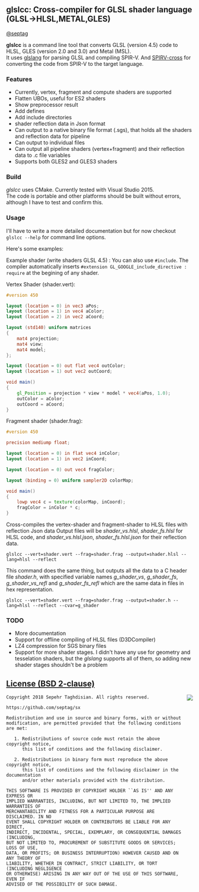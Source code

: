 ## glslcc: Cross-compiler for GLSL shader language (GLSL->HLSL,METAL,GLES)
[@septag](https://twitter.com/septagh)

**glslcc** is a command line tool that converts GLSL (version 4.5) code to HLSL, GLES (version 2.0 and 3.0) and Metal (MSL).  
It uses [glslang](https://github.com/KhronosGroup/glslang) for parsing GLSL and compiling SPIR-V. And [SPIRV-cross](https://github.com/KhronosGroup/SPIRV-Cross) for converting the code from SPIR-V to the target language.  

### Features

- Currently, vertex, fragment and compute shaders are supported
- Flatten UBOs, useful for ES2 shaders
- Show preprocessor result
- Add defines
- Add include directories
- shader reflection data in Json format
- Can output to a native binary file format (.sgs), that holds all the shaders and reflection data for pipeline
- Can output to individual files
- Can output all pipeline shaders (vertex+fragment) and their reflection data to .c file variables
- Supports both GLES2 and GLES3 shaders

### Build
_glslcc_ uses CMake. Currently tested with Visual Studio 2015.  
The code is portable and other platforms should be built without errors, although I have to test and confirm this.

### Usage

I'll have to write a more detailed documentation but for now checkout ```glslcc --help``` for command line options.  

Here's some examples:  

Example shader (write shaders GLSL 4.5) : 
You can also use ```#include```. The compiler automatically inserts ```#extension GL_GOOGLE_include_directive : require``` at the begining of any shader.  

Vertex Shader (shader.vert):

```glsl
#version 450

layout (location = 0) in vec3 aPos;
layout (location = 1) in vec4 aColor;
layout (location = 2) in vec2 aCoord;

layout (std140) uniform matrices
{
    mat4 projection;
    mat4 view;
    mat4 model;
};

layout (location = 0) out flat vec4 outColor;
layout (location = 1) out vec2 outCoord;

void main()
{
    gl_Position = projection * view * model * vec4(aPos, 1.0);
    outColor = aColor;
    outCoord = aCoord;
}  

```

Fragment shader (shader.frag): 

```glsl
#version 450

precision mediump float;

layout (location = 0) in flat vec4 inColor;
layout (location = 1) in vec2 inCoord;

layout (location = 0) out vec4 fragColor;

layout (binding = 0) uniform sampler2D colorMap;

void main() 
{
    lowp vec4 c = texture(colorMap, inCoord);
    fragColor = inColor * c;
}
```

Cross-compiles the vertex-shader and fragment-shader to HLSL files with reflection Json data
Output files will be _shader_vs.hlsl_, _shader_fs.hlsl_ for HLSL code, and _shader_vs.hlsl.json_, _shader_fs.hlsl.json_ for their reflection data.


```
glslcc --vert=shader.vert --frag=shader.frag --output=shader.hlsl --lang=hlsl --reflect
```

This command does the same thing, but outputs all the data to a C header file *shader.h*, with specified variable names *g_shader_vs*, *g_shader_fs*, *g_shader_vs_refl* and *g_shader_fs_refl* which are the same data in files in hex representation.

```
glslcc --vert=shader.vert --frag=shader.frag --output=shader.h --lang=hlsl --reflect --cvar=g_shader
```

### TODO

- More documentation
- Support for offline compiling of HLSL files (D3DCompiler)
- LZ4 compression for SGS binary files
- Support for more shader stages. I didn't have any use for geometry and tesselation shaders, but the _glslang_ supports all of them, so adding new shader stages shouldn't be a problem

[License (BSD 2-clause)](https://github.com/septag/glslcc/blob/master/LICENSE)
--------------------------------------------------------------------------

<a href="http://opensource.org/licenses/BSD-2-Clause" target="_blank">
<img align="right" src="http://opensource.org/trademarks/opensource/OSI-Approved-License-100x137.png">
</a>

	Copyright 2018 Sepehr Taghdisian. All rights reserved.
	
	https://github.com/septag/sx
	
	Redistribution and use in source and binary forms, with or without
	modification, are permitted provided that the following conditions are met:
	
	   1. Redistributions of source code must retain the above copyright notice,
	      this list of conditions and the following disclaimer.
	
	   2. Redistributions in binary form must reproduce the above copyright notice,
	      this list of conditions and the following disclaimer in the documentation
	      and/or other materials provided with the distribution.
	
	THIS SOFTWARE IS PROVIDED BY COPYRIGHT HOLDER ``AS IS'' AND ANY EXPRESS OR
	IMPLIED WARRANTIES, INCLUDING, BUT NOT LIMITED TO, THE IMPLIED WARRANTIES OF
	MERCHANTABILITY AND FITNESS FOR A PARTICULAR PURPOSE ARE DISCLAIMED. IN NO
	EVENT SHALL COPYRIGHT HOLDER OR CONTRIBUTORS BE LIABLE FOR ANY DIRECT,
	INDIRECT, INCIDENTAL, SPECIAL, EXEMPLARY, OR CONSEQUENTIAL DAMAGES (INCLUDING,
	BUT NOT LIMITED TO, PROCUREMENT OF SUBSTITUTE GOODS OR SERVICES; LOSS OF USE,
	DATA, OR PROFITS; OR BUSINESS INTERRUPTION) HOWEVER CAUSED AND ON ANY THEORY OF
	LIABILITY, WHETHER IN CONTRACT, STRICT LIABILITY, OR TORT (INCLUDING NEGLIGENCE
	OR OTHERWISE) ARISING IN ANY WAY OUT OF THE USE OF THIS SOFTWARE, EVEN IF
	ADVISED OF THE POSSIBILITY OF SUCH DAMAGE.
